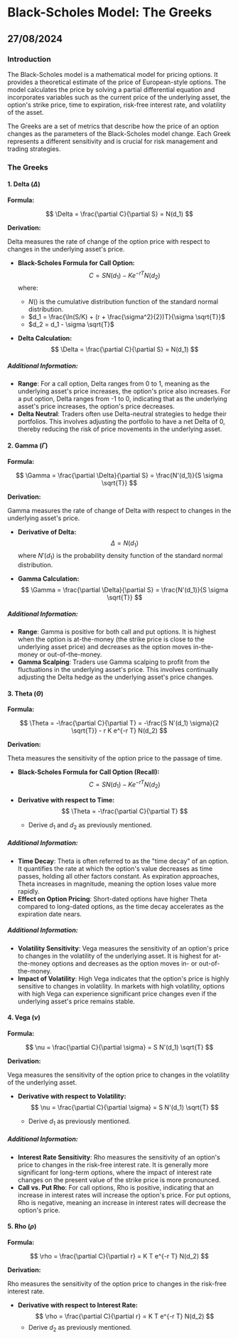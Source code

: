 # Black-Scholes Model: The Greeks
## 27/08/2024

### Introduction

The Black-Scholes model is a mathematical model for pricing options. It provides a theoretical estimate of the price of European-style options. The model calculates the price by solving a partial differential equation and incorporates variables such as the current price of the underlying asset, the option's strike price, time to expiration, risk-free interest rate, and volatility of the asset.

The Greeks are a set of metrics that describe how the price of an option changes as the parameters of the Black-Scholes model change. Each Greek represents a different sensitivity and is crucial for risk management and trading strategies.

### The Greeks

#### 1. Delta ($\Delta$)

**Formula:**

$$
\Delta = \frac{\partial C}{\partial S} = N(d_1)
$$

**Derivation:**

Delta measures the rate of change of the option price with respect to changes in the underlying asset's price.

- **Black-Scholes Formula for Call Option:**
  $$
  C = S N(d_1) - K e^{-rT} N(d_2)
  $$
  where:
  - $N()$ is the cumulative distribution function of the standard normal distribution.
  - $d_1 = \frac{\ln(S/K) + (r + \frac{\sigma^2}{2})T}{\sigma \sqrt{T}}$
  - $d_2 = d_1 - \sigma \sqrt{T}$

- **Delta Calculation:**
  $$
  \Delta = \frac{\partial C}{\partial S} = N(d_1)
  $$

##### Additional Information:

- **Range**: For a call option, Delta ranges from 0 to 1, meaning as the underlying asset's price increases, the option's price also increases. For a put option, Delta ranges from -1 to 0, indicating that as the underlying asset's price increases, the option's price decreases.
- **Delta Neutral**: Traders often use Delta-neutral strategies to hedge their portfolios. This involves adjusting the portfolio to have a net Delta of 0, thereby reducing the risk of price movements in the underlying asset.

#### 2. Gamma ($\Gamma$)

**Formula:**

$$
\Gamma = \frac{\partial \Delta}{\partial S} = \frac{N'(d_1)}{S \sigma \sqrt{T}}
$$

**Derivation:**

Gamma measures the rate of change of Delta with respect to changes in the underlying asset's price.

- **Derivative of Delta:**
  $$
  \Delta = N(d_1)
  $$
  where $N'(d_1)$ is the probability density function of the standard normal distribution.

- **Gamma Calculation:**
  $$
  \Gamma = \frac{\partial \Delta}{\partial S} = \frac{N'(d_1)}{S \sigma \sqrt{T}}
  $$

##### Additional Information:

- **Range**: Gamma is positive for both call and put options. It is highest when the option is at-the-money (the strike price is close to the underlying asset price) and decreases as the option moves in-the-money or out-of-the-money.
- **Gamma Scalping**: Traders use Gamma scalping to profit from the fluctuations in the underlying asset's price. This involves continually adjusting the Delta hedge as the underlying asset's price changes.

#### 3. Theta ($\Theta$)

**Formula:**

$$
\Theta = -\frac{\partial C}{\partial T} = -\frac{S N'(d_1) \sigma}{2 \sqrt{T}} - r K e^{-r T} N(d_2)
$$

**Derivation:**

Theta measures the sensitivity of the option price to the passage of time.

- **Black-Scholes Formula for Call Option (Recall):**
  $$
  C = S N(d_1) - K e^{-rT} N(d_2)
  $$

- **Derivative with respect to Time:**
  $$
  \Theta = -\frac{\partial C}{\partial T}
  $$
  - Derive $d_1$ and $d_2$ as previously mentioned.

##### Additional Information:

- **Time Decay**: Theta is often referred to as the "time decay" of an option. It quantifies the rate at which the option's value decreases as time passes, holding all other factors constant. As expiration approaches, Theta increases in magnitude, meaning the option loses value more rapidly.
- **Effect on Option Pricing**: Short-dated options have higher Theta compared to long-dated options, as the time decay accelerates as the expiration date nears.

##### Additional Information:

- **Volatility Sensitivity**: Vega measures the sensitivity of an option's price to changes in the volatility of the underlying asset. It is highest for at-the-money options and decreases as the option moves in- or out-of-the-money.
- **Impact of Volatility**: High Vega indicates that the option's price is highly sensitive to changes in volatility. In markets with high volatility, options with high Vega can experience significant price changes even if the underlying asset's price remains stable.

#### 4. Vega ($\nu$)

**Formula:**

$$
\nu = \frac{\partial C}{\partial \sigma} = S N'(d_1) \sqrt{T}
$$

**Derivation:**

Vega measures the sensitivity of the option price to changes in the volatility of the underlying asset.

- **Derivative with respect to Volatility:**
  $$
  \nu = \frac{\partial C}{\partial \sigma} = S N'(d_1) \sqrt{T}
  $$

  - Derive $d_1$ as previously mentioned.

##### Additional Information:

- **Interest Rate Sensitivity**: Rho measures the sensitivity of an option's price to changes in the risk-free interest rate. It is generally more significant for long-term options, where the impact of interest rate changes on the present value of the strike price is more pronounced.
- **Call vs. Put Rho**: For call options, Rho is positive, indicating that an increase in interest rates will increase the option's price. For put options, Rho is negative, meaning an increase in interest rates will decrease the option's price.

#### 5. Rho ($\rho$)

**Formula:**

$$
\rho = \frac{\partial C}{\partial r} = K T e^{-r T} N(d_2)
$$

**Derivation:**

Rho measures the sensitivity of the option price to changes in the risk-free interest rate.

- **Derivative with respect to Interest Rate:**
  $$
  \rho = \frac{\partial C}{\partial r} = K T e^{-r T} N(d_2)
  $$
  - Derive $d_2$ as previously mentioned.
